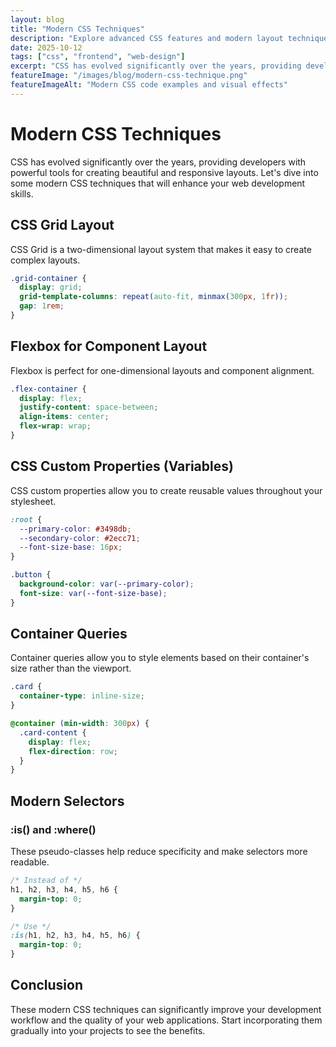 ```yaml
---
layout: blog
title: "Modern CSS Techniques"
description: "Explore advanced CSS features and modern layout techniques"
date: 2025-10-12
tags: ["css", "frontend", "web-design"]
excerpt: "CSS has evolved significantly over the years, providing developers with powerful tools for creating beautiful and responsive layouts. Let's dive into some modern CSS techniques that will enhance your web development skills."
featureImage: "/images/blog/modern-css-technique.png"
featureImageAlt: "Modern CSS code examples and visual effects"
---
```


# Modern CSS Techniques

CSS has evolved significantly over the years, providing developers with powerful tools for creating beautiful and responsive layouts. Let's dive into some modern CSS techniques that will enhance your web development skills.

## CSS Grid Layout

CSS Grid is a two-dimensional layout system that makes it easy to create complex layouts.

```css
.grid-container {
  display: grid;
  grid-template-columns: repeat(auto-fit, minmax(300px, 1fr));
  gap: 1rem;
}
```

## Flexbox for Component Layout

Flexbox is perfect for one-dimensional layouts and component alignment.

```css
.flex-container {
  display: flex;
  justify-content: space-between;
  align-items: center;
  flex-wrap: wrap;
}
```

## CSS Custom Properties (Variables)

CSS custom properties allow you to create reusable values throughout your stylesheet.

```css
:root {
  --primary-color: #3498db;
  --secondary-color: #2ecc71;
  --font-size-base: 16px;
}

.button {
  background-color: var(--primary-color);
  font-size: var(--font-size-base);
}
```

## Container Queries

Container queries allow you to style elements based on their container's size rather than the viewport.

```css
.card {
  container-type: inline-size;
}

@container (min-width: 300px) {
  .card-content {
    display: flex;
    flex-direction: row;
  }
}
```

## Modern Selectors

### :is() and :where()

These pseudo-classes help reduce specificity and make selectors more readable.

```css
/* Instead of */
h1, h2, h3, h4, h5, h6 {
  margin-top: 0;
}

/* Use */
:is(h1, h2, h3, h4, h5, h6) {
  margin-top: 0;
}
```

## Conclusion

These modern CSS techniques can significantly improve your development workflow and the quality of your web applications. Start incorporating them gradually into your projects to see the benefits.
